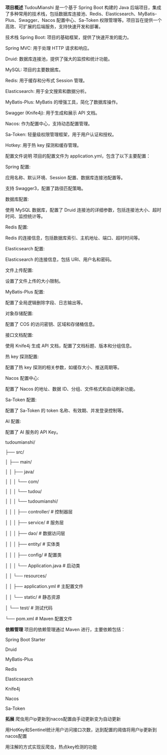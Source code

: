 **项目概述**
TudouMianshi 是一个基于 Spring Boot 构建的 Java 后端项目，集成了多种常用的技术栈，包括数据库连接池、Redis、Elasticsearch、MyBatis-Plus、Swagger、Nacos 配置中心、Sa-Token 权限管理等。项目旨在提供一个高效、可扩展的后端服务，支持快速开发和部署。

技术栈
Spring Boot: 项目的基础框架，提供了快速开发的能力。

Spring MVC: 用于处理 HTTP 请求和响应。

Druid: 数据库连接池，提供了强大的监控和统计功能。

MySQL: 项目的主要数据库。

Redis: 用于缓存和分布式 Session 管理。

Elasticsearch: 用于全文搜索和数据分析。

MyBatis-Plus: MyBatis 的增强工具，简化了数据库操作。

Swagger (Knife4j): 用于生成和展示 API 文档。

Nacos: 作为配置中心，支持动态配置管理。

Sa-Token: 轻量级权限管理框架，用于用户认证和授权。

Hotkey: 用于热 key 探测和缓存管理。

配置文件说明
项目的配置文件为 application.yml，包含了以下主要配置：

Spring 配置:

应用名称、默认环境、Session 配置、数据库连接池配置等。

支持 Swagger3，配置了路径匹配策略。

数据库配置:

使用 MySQL 数据库，配置了 Druid 连接池的详细参数，包括连接池大小、超时时间、监控统计等。

Redis 配置:

Redis 的连接信息，包括数据库索引、主机地址、端口、超时时间等。

Elasticsearch 配置:

Elasticsearch 的连接信息，包括 URI、用户名和密码。

文件上传配置:

设置了文件上传的大小限制。

MyBatis-Plus 配置:

配置了全局逻辑删除字段、日志输出等。

对象存储配置:

配置了 COS 的访问密钥、区域和存储桶信息。

接口文档配置:

使用 Knife4j 生成 API 文档，配置了文档标题、版本和分组信息。

热 key 探测配置:

配置了热 key 探测的相关参数，如缓存大小、推送周期等。

Nacos 配置中心:

配置了 Nacos 的地址、数据 ID、分组、文件格式和自动刷新功能。

Sa-Token 配置:

配置了 Sa-Token 的 token 名称、有效期、并发登录控制等。

AI 配置:

配置了 AI 服务的 API Key。


tudoumianshi/

├── src/

│   ├── main/

│   │   ├── java/

│   │   │   └── com/

│   │   │       └── tudou/

│   │   │           └── tudoumianshi/

│   │   │               ├── controller/        # 控制器层

│   │   │               ├── service/           # 服务层

│   │   │               ├── dao/               # 数据访问层

│   │   │               ├── entity/            # 实体类

│   │   │               ├── config/            # 配置类

│   │   │               └── Application.java   # 启动类

│   │   └── resources/

│   │       ├── application.yml                # 主配置文件

│   │       └── static/                        # 静态资源

│   └── test/                                  # 测试代码

└── pom.xml                                    # Maven 配置文件


**依赖管理**
项目的依赖管理通过 Maven 进行，主要依赖包括：

Spring Boot Starter

Druid

MyBatis-Plus

Redis

Elasticsearch

Knife4j

Nacos

Sa-Token


**拓展**
爬虫用户ip更新到nacos配置由手动更新变为自动更新

用HotKey和Sentinel统计用户访问接口次数，达到配置的阈值将用户ip更新到nacos配置

用注解的方式实现反爬虫，热点key检测的功能
